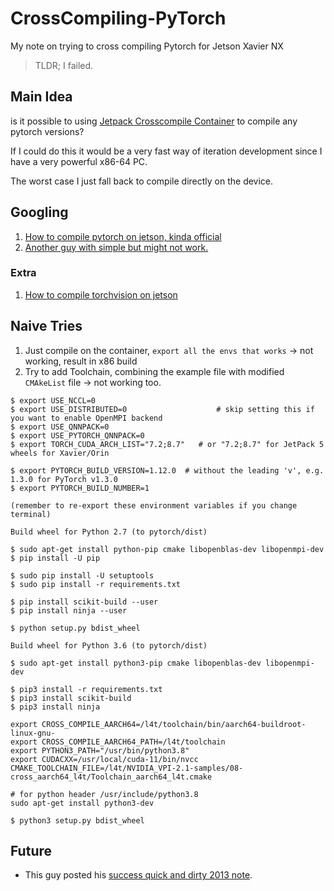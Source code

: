# CrossCompiling-PyTorch
My note on trying to cross compiling Pytorch for Jetson Xavier NX

> TLDR; I failed.

## Main Idea
is it possible to using [Jetpack Crosscompile Container](https://catalog.ngc.nvidia.com/orgs/nvidia/containers/jetpack-linux-aarch64-crosscompile-x86) to compile any pytorch versions?


If I could do this it would be a very fast way of iteration development since I have a very powerful x86-64 PC. 


The worst case I just fall back to compile directly on the device.

## Googling
1. [How to compile pytorch on jetson, kinda official](https://forums.developer.nvidia.com/t/pytorch-for-jetson/72048)
2. [Another guy with simple but might not work.](https://gist.github.com/soumith/45f61db3379db67414814ad9d5f2a427)

### Extra
1. [How to compile torchvision on jetson](https://forums.developer.nvidia.com/t/pytorch-for-jetson/72048/15)

## Naive Tries
1. Just compile on the container, `export all the envs that works` -> not working, result in x86 build
2. Try to add Toolchain, combining the example file with modified `CMAkeList` file -> not working too.

```
$ export USE_NCCL=0
$ export USE_DISTRIBUTED=0                    # skip setting this if you want to enable OpenMPI backend
$ export USE_QNNPACK=0
$ export USE_PYTORCH_QNNPACK=0
$ export TORCH_CUDA_ARCH_LIST="7.2;8.7"   # or "7.2;8.7" for JetPack 5 wheels for Xavier/Orin

$ export PYTORCH_BUILD_VERSION=1.12.0  # without the leading 'v', e.g. 1.3.0 for PyTorch v1.3.0
$ export PYTORCH_BUILD_NUMBER=1

(remember to re-export these environment variables if you change terminal)

Build wheel for Python 2.7 (to pytorch/dist)

$ sudo apt-get install python-pip cmake libopenblas-dev libopenmpi-dev 
$ pip install -U pip

$ sudo pip install -U setuptools
$ sudo pip install -r requirements.txt

$ pip install scikit-build --user
$ pip install ninja --user

$ python setup.py bdist_wheel

Build wheel for Python 3.6 (to pytorch/dist)

$ sudo apt-get install python3-pip cmake libopenblas-dev libopenmpi-dev 

$ pip3 install -r requirements.txt
$ pip3 install scikit-build
$ pip3 install ninja

export CROSS_COMPILE_AARCH64=/l4t/toolchain/bin/aarch64-buildroot-linux-gnu- 
export CROSS_COMPILE_AARCH64_PATH=/l4t/toolchain 
export PYTHON3_PATH="/usr/bin/python3.8" 
export CUDACXX=/usr/local/cuda-11/bin/nvcc
CMAKE_TOOLCHAIN_FILE=/l4t/NVIDIA_VPI-2.1-samples/08-cross_aarch64_l4t/Toolchain_aarch64_l4t.cmake

# for python header /usr/include/python3.8
sudo apt-get install python3-dev

$ python3 setup.py bdist_wheel
```
## Future 
- This guy posted his [success quick and dirty 2013 note](https://fatalfeel.blogspot.com/2013/12/libtorch-cross-compile-on-aarch64-linux.html). 
